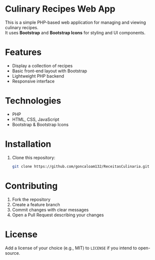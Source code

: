 # Culinary Recipes Web App

This is a simple PHP-based web application for managing and viewing culinary recipes.  
It uses **Bootstrap** and **Bootstrap Icons** for styling and UI components.

# Features
- Display a collection of recipes
- Basic front-end layout with Bootstrap
- Lightweight PHP backend
- Responsive interface

# Technologies
- PHP
- HTML, CSS, JavaScript
- Bootstrap & Bootstrap Icons

# Installation
1. Clone this repository:
   ```bash
   git clone https://github.com/goncaloam132/ReceitasCulinaria.git

# Contributing
1. Fork the repository
2. Create a feature branch
3. Commit changes with clear messages
4. Open a Pull Request describing your changes

# License
Add a license of your choice (e.g., MIT) to `LICENSE` if you intend to open-source.